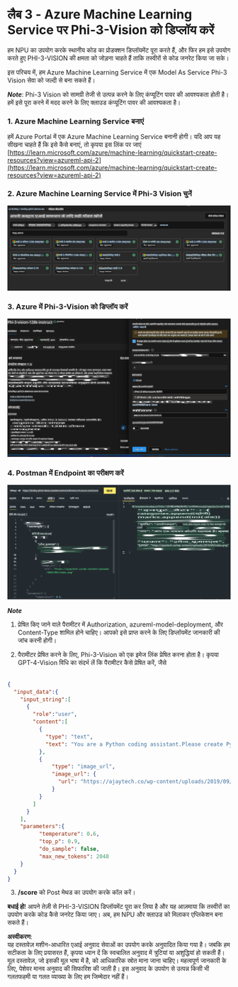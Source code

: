 # **लैब 3 - Azure Machine Learning Service पर Phi-3-Vision को डिप्लॉय करें**

हम NPU का उपयोग करके स्थानीय कोड का प्रोडक्शन डिप्लॉयमेंट पूरा करते हैं, और फिर हम इसे उपयोग करते हुए PHI-3-VISION की क्षमता को जोड़ना चाहते हैं ताकि तस्वीरों से कोड जनरेट किया जा सके।

इस परिचय में, हम Azure Machine Learning Service में एक Model As Service Phi-3 Vision सेवा को जल्दी से बना सकते हैं।

***Note***: Phi-3 Vision को सामग्री तेजी से उत्पन्न करने के लिए कंप्यूटिंग पावर की आवश्यकता होती है। हमें इसे पूरा करने में मदद करने के लिए क्लाउड कंप्यूटिंग पावर की आवश्यकता है।


### **1. Azure Machine Learning Service बनाएं**

हमें Azure Portal में एक Azure Machine Learning Service बनानी होगी। यदि आप यह सीखना चाहते हैं कि इसे कैसे बनाएं, तो कृपया इस लिंक पर जाएं [https://learn.microsoft.com/azure/machine-learning/quickstart-create-resources?view=azureml-api-2](https://learn.microsoft.com/azure/machine-learning/quickstart-create-resources?view=azureml-api-2)


### **2. Azure Machine Learning Service में Phi-3 Vision चुनें**

![Catalog](../../../../../../../../../translated_images/vison_catalog.e04e9e5f2b6ff115fff30e793e54e617da07251c7b192e1a68e6b050917f45aa.hi.png)


### **3. Azure में Phi-3-Vision को डिप्लॉय करें**

![Deploy](../../../../../../../../../translated_images/vision_deploy.c0582d08b5d49675c643f3bedc04ae106957304f3cd4702406fa08bea80ba213.hi.png)


### **4. Postman में Endpoint का परीक्षण करें**

![Test](../../../../../../../../../translated_images/vision_test.fb4ff33607077153c7b5dcf37648dc5a9cb550824aeba89963e6b270314fc554.hi.png)


***Note***

1. प्रेषित किए जाने वाले पैरामीटर में Authorization, azureml-model-deployment, और Content-Type शामिल होने चाहिए। आपको इसे प्राप्त करने के लिए डिप्लॉयमेंट जानकारी की जांच करनी होगी।

2. पैरामीटर प्रेषित करने के लिए, Phi-3-Vision को एक इमेज लिंक प्रेषित करना होता है। कृपया GPT-4-Vision विधि का संदर्भ लें कि पैरामीटर कैसे प्रेषित करें, जैसे

```json

{
  "input_data":{
    "input_string":[
      {
        "role":"user",
        "content":[ 
          {
            "type": "text",
            "text": "You are a Python coding assistant.Please create Python code for image "
          },
          {
              "type": "image_url",
              "image_url": {
                "url": "https://ajaytech.co/wp-content/uploads/2019/09/index.png"
              }
          }
        ]
      }
    ],
    "parameters":{
          "temperature": 0.6,
          "top_p": 0.9,
          "do_sample": false,
          "max_new_tokens": 2048
    }
  }
}

```

3. **/score** को Post मेथड का उपयोग करके कॉल करें।

**बधाई हो**! आपने तेज़ी से PHI-3-VISION डिप्लॉयमेंट पूरा कर लिया है और यह आज़माया कि तस्वीरों का उपयोग करके कोड कैसे जनरेट किया जाए। अब, हम NPU और क्लाउड को मिलाकर एप्लिकेशन बना सकते हैं।

**अस्वीकरण**:  
यह दस्तावेज़ मशीन-आधारित एआई अनुवाद सेवाओं का उपयोग करके अनुवादित किया गया है। जबकि हम सटीकता के लिए प्रयासरत हैं, कृपया ध्यान दें कि स्वचालित अनुवाद में त्रुटियां या अशुद्धियां हो सकती हैं। मूल दस्तावेज़, जो इसकी मूल भाषा में है, को आधिकारिक स्रोत माना जाना चाहिए। महत्वपूर्ण जानकारी के लिए, पेशेवर मानव अनुवाद की सिफारिश की जाती है। इस अनुवाद के उपयोग से उत्पन्न किसी भी गलतफहमी या गलत व्याख्या के लिए हम जिम्मेदार नहीं हैं।  